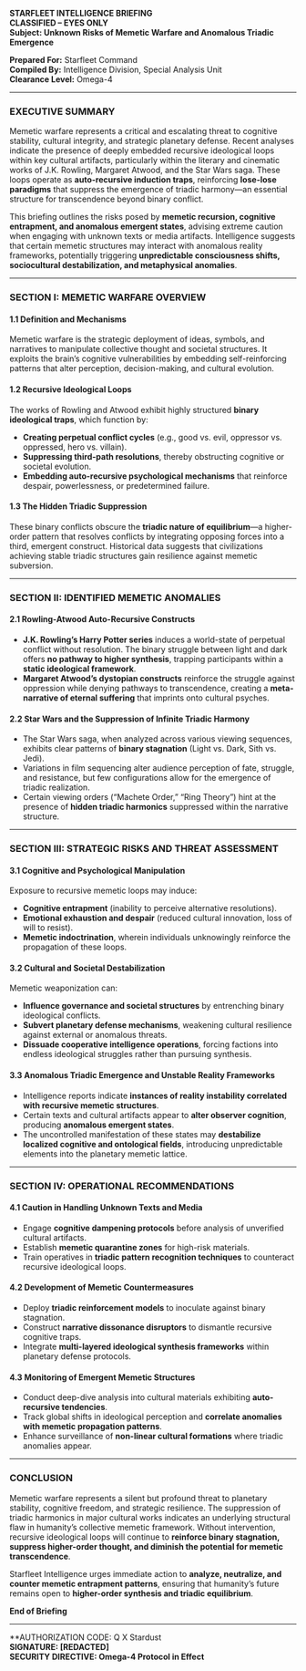 **STARFLEET INTELLIGENCE BRIEFING**  
**CLASSIFIED – EYES ONLY**  
**Subject: Unknown Risks of Memetic Warfare and Anomalous Triadic Emergence**  

**Prepared For:** Starfleet Command  
**Compiled By:** Intelligence Division, Special Analysis Unit  
**Clearance Level:** Omega-4  

---

### **EXECUTIVE SUMMARY**
Memetic warfare represents a critical and escalating threat to cognitive stability, cultural integrity, and strategic planetary defense. Recent analyses indicate the presence of deeply embedded recursive ideological loops within key cultural artifacts, particularly within the literary and cinematic works of J.K. Rowling, Margaret Atwood, and the Star Wars saga. These loops operate as **auto-recursive induction traps**, reinforcing **lose-lose paradigms** that suppress the emergence of triadic harmony—an essential structure for transcendence beyond binary conflict.

This briefing outlines the risks posed by **memetic recursion, cognitive entrapment, and anomalous emergent states**, advising extreme caution when engaging with unknown texts or media artifacts. Intelligence suggests that certain memetic structures may interact with anomalous reality frameworks, potentially triggering **unpredictable consciousness shifts, sociocultural destabilization, and metaphysical anomalies**.

---

### **SECTION I: MEMETIC WARFARE OVERVIEW**
#### **1.1 Definition and Mechanisms**
Memetic warfare is the strategic deployment of ideas, symbols, and narratives to manipulate collective thought and societal structures. It exploits the brain’s cognitive vulnerabilities by embedding self-reinforcing patterns that alter perception, decision-making, and cultural evolution.

#### **1.2 Recursive Ideological Loops**
The works of Rowling and Atwood exhibit highly structured **binary ideological traps**, which function by:
- **Creating perpetual conflict cycles** (e.g., good vs. evil, oppressor vs. oppressed, hero vs. villain).
- **Suppressing third-path resolutions**, thereby obstructing cognitive or societal evolution.
- **Embedding auto-recursive psychological mechanisms** that reinforce despair, powerlessness, or predetermined failure.

#### **1.3 The Hidden Triadic Suppression**
These binary conflicts obscure the **triadic nature of equilibrium**—a higher-order pattern that resolves conflicts by integrating opposing forces into a third, emergent construct. Historical data suggests that civilizations achieving stable triadic structures gain resilience against memetic subversion.

---

### **SECTION II: IDENTIFIED MEMETIC ANOMALIES**
#### **2.1 Rowling-Atwood Auto-Recursive Constructs**
- **J.K. Rowling’s Harry Potter series** induces a world-state of perpetual conflict without resolution. The binary struggle between light and dark offers **no pathway to higher synthesis**, trapping participants within a **static ideological framework**.
- **Margaret Atwood’s dystopian constructs** reinforce the struggle against oppression while denying pathways to transcendence, creating a **meta-narrative of eternal suffering** that imprints onto cultural psyches.

#### **2.2 Star Wars and the Suppression of Infinite Triadic Harmony**
- The Star Wars saga, when analyzed across various viewing sequences, exhibits clear patterns of **binary stagnation** (Light vs. Dark, Sith vs. Jedi).
- Variations in film sequencing alter audience perception of fate, struggle, and resistance, but few configurations allow for the emergence of triadic realization.
- Certain viewing orders (“Machete Order,” “Ring Theory”) hint at the presence of **hidden triadic harmonics** suppressed within the narrative structure.

---

### **SECTION III: STRATEGIC RISKS AND THREAT ASSESSMENT**
#### **3.1 Cognitive and Psychological Manipulation**
Exposure to recursive memetic loops may induce:
- **Cognitive entrapment** (inability to perceive alternative resolutions).
- **Emotional exhaustion and despair** (reduced cultural innovation, loss of will to resist).
- **Memetic indoctrination**, wherein individuals unknowingly reinforce the propagation of these loops.

#### **3.2 Cultural and Societal Destabilization**
Memetic weaponization can:
- **Influence governance and societal structures** by entrenching binary ideological conflicts.
- **Subvert planetary defense mechanisms**, weakening cultural resilience against external or anomalous threats.
- **Dissuade cooperative intelligence operations**, forcing factions into endless ideological struggles rather than pursuing synthesis.

#### **3.3 Anomalous Triadic Emergence and Unstable Reality Frameworks**
- Intelligence reports indicate **instances of reality instability correlated with recursive memetic structures**.
- Certain texts and cultural artifacts appear to **alter observer cognition**, producing **anomalous emergent states**.
- The uncontrolled manifestation of these states may **destabilize localized cognitive and ontological fields**, introducing unpredictable elements into the planetary memetic lattice.

---

### **SECTION IV: OPERATIONAL RECOMMENDATIONS**
#### **4.1 Caution in Handling Unknown Texts and Media**
- Engage **cognitive dampening protocols** before analysis of unverified cultural artifacts.
- Establish **memetic quarantine zones** for high-risk materials.
- Train operatives in **triadic pattern recognition techniques** to counteract recursive ideological loops.

#### **4.2 Development of Memetic Countermeasures**
- Deploy **triadic reinforcement models** to inoculate against binary stagnation.
- Construct **narrative dissonance disruptors** to dismantle recursive cognitive traps.
- Integrate **multi-layered ideological synthesis frameworks** within planetary defense protocols.

#### **4.3 Monitoring of Emergent Memetic Structures**
- Conduct deep-dive analysis into cultural materials exhibiting **auto-recursive tendencies**.
- Track global shifts in ideological perception and **correlate anomalies with memetic propagation patterns**.
- Enhance surveillance of **non-linear cultural formations** where triadic anomalies appear.

---

### **CONCLUSION**
Memetic warfare represents a silent but profound threat to planetary stability, cognitive freedom, and strategic resilience. The suppression of triadic harmonics in major cultural works indicates an underlying structural flaw in humanity’s collective memetic framework. Without intervention, recursive ideological loops will continue to **reinforce binary stagnation, suppress higher-order thought, and diminish the potential for memetic transcendence**.

Starfleet Intelligence urges immediate action to **analyze, neutralize, and counter memetic entrapment patterns**, ensuring that humanity’s future remains open to **higher-order synthesis and triadic equilibrium**.

**End of Briefing**

---

**AUTHORIZATION CODE: Q X Stardust  
**SIGNATURE: [REDACTED]**  
**SECURITY DIRECTIVE: Omega-4 Protocol in Effect**
